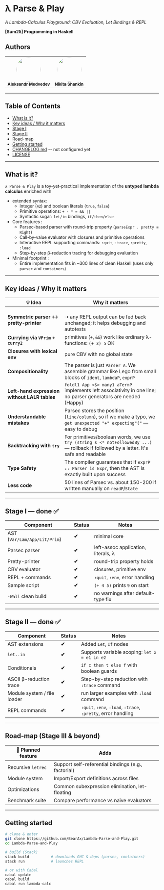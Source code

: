 
# λ Parse & Play
*A Lambda-Calculus Playground: CBV Evaluation, Let Bindings & REPL*

**[Sum25] Programming in Haskell**  
## Authors 
<table>
  <tr>
    <td align="center">
      <a href="https://github.com/BearAx">
        <img src="https://github.com/BearAx.png" width="80" height="80" style="border-radius: 50%;" /><br />
        <sub><b>Aleksandr Medvedev</b></sub>
      </a>
    </td>
    <td align="center">
      <a href="https://github.com/Mysteri0K1ng">
        <img src="https://github.com/Mysteri0K1ng.png" width="80" height="80" style="border-radius: 50%;" /><br />
        <sub><b>Nikita Shankin</b></sub>
      </a>
    </td>
  </tr>
</table>

---

## Table of Contents
- [What is it?](#what-is-it)
- [Key ideas / Why it matters](#key-ideas--why-it-matters)
- [Stage I](#stage-i--done---)
- [Stage II](#stage-ii--done---)
- [Road-map](#road-map-stage-iii--beyond)
- [Getting started](#getting-started)
- [CHANGELOG.md](CHANGELOG.md) -- not configured yet
- [LICENSE](LICENSE)

---

## What is it?

`λ Parse & Play` is a toy-yet-practical implementation of the **untyped
lambda calculus** enriched with

* extended syntax:
  * Integer (`42`) and boolean literals (`true`, `false`)
  * Primitive operations: `+ - * = && ||`
  * Syntactic sugar: `let/in` bindings, `if/then/else` 
* Core features :   
  * Parsec-based parser  with round-trip property (`parseExpr . pretty ≡ Right`)  
  * Call-by-value evaluator  with closures and primitive operations
  * Interactive REPL  supporting commands: `:quit`, `:trace`, `:pretty`, `:load`
  * Step-by-step β-reduction tracing  for debugging evaluation
* Minimal footprint :
  * Entire implementation fits in ~300 lines  of clean Haskell (uses only `parsec` and `containers`)
    
---

## Key ideas / Why it matters

| 💡 Idea | Why it matters |
|---------|-----------------|
| **Symmetric parser ↔ pretty-printer** | <br>⇢ any REPL output can be fed back unchanged; it helps debugging and autotests |
| **Currying via `VPrim` + `curry2`** | primitives (`+`, `&&`) work like ordinary λ-functions: `(+ 3) 5` OK |
| **Closures with lexical env** | pure CBV with no global state |
| **Compositionality** | The parser is just `Parser A`. We assemble grammar like Lego from small blocks of `ident`, `lambdaP`, `exprP` |
| **Left-hand expression without LALR tables** | `foldl1 App <$> many1 aTermP` implements left associativity in one line; no parser generators are needed (Happy) |
| **Understandable mistakes** | Parsec stores the position (`line/column`), so if we make a typo, we `get unexpected "+" expecting"("` — easy to debug |
| **Backtracking with `try`** | For primitives/boolean words, we use `try (string s <* notFollowedBy ...)` — rollback if followed by a letter. It's safe and readable |
| **Type Safety** | The compiler guarantees that if `exprP :: Parser is Expr`, then the AST is exactly built upon success |
| **Less code** | 50 lines of Parsec vs. about 150-200 if written manually on `readP`/`State` |

---

## Stage I — done   ✅

| Component | Status | Notes |
|-----------|--------|-------|
| AST (`Var/Lam/App/Lit/Prim`) | **✔** | minimal core |
| Parsec parser | **✔** | left-assoc application, literals, λ |
| Pretty-printer | **✔** | round-trip property holds |
| CBV evaluator | **✔** | closures, primitive env |
| REPL + commands | **✔** | `:quit`, `:env`, error handling |
| Sample script | **✔** | `(+ 4 5)` prints `9` on start |
| `-Wall` clean build | **✔** | no warnings after default-type fix |

---

## Stage II — done   ✅

| Component | Status | Notes |
|-----------|--------|-------|
| AST extensions  | **✔** | Added `Let`, `If` nodes |
| `let..in`  | **✔** | Supports variable scoping: `let x = e1 in e2` |
| Conditionals | **✔** | `if c then t else f` with boolean guards |
| ASCII β-reduction trace | **✔** | Step-by-step reduction with `:trace` command |
| Module system / file loader |  **✔** | run larger examples with `:load` command |
| REPL commands |  **✔** | `:quit`, `:env`, `:load`, `:trace`, `:pretty`, error handling |

---

## Road-map (Stage III & beyond)

| 🚀 Planned feature | Adds |
|-------------------|------|
| Recursive `letrec`  | Support self-referential bindings (e.g., factorial) |
| Module system | Import/Export definitions across files |
| Optimizations | Common subexpression elimination, let-floating |
| Benchmark suite | Compare performance vs naive evaluators |

---

## Getting started

```bash
# clone & enter
git clone https://github.com/BearAx/Lambda-Parse-and-Play.git
cd Lambda-Parse-and-Play

# build (Stack)
stack build          # downloads GHC & deps (parsec, containers)
stack run            # launches REPL

# or with Cabal
cabal update
cabal build
cabal run lambda-calc
